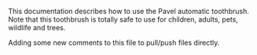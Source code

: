 This documentation describes how to use the Pavel automatic toothbrush.
Note that this toothbrush is totally safe to use for children, adults,
pets, wildlife and trees.


Adding some new comments to this file to pull/push files directly.

